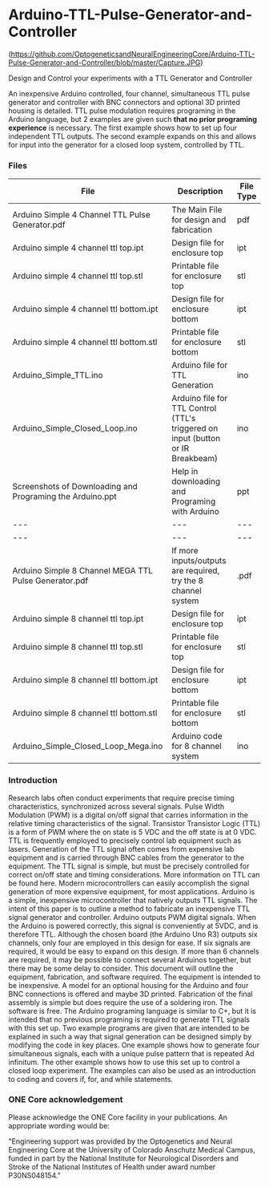 # Arduino-TTL-Pulse-Generator-and-Controller

(https://github.com/OptogeneticsandNeuralEngineeringCore/Arduino-TTL-Pulse-Generator-and-Controller/blob/master/Capture.JPG)

Design and Control your experiments with a TTL Generator and Controller

An inexpensive Arduino controlled, four channel, simultaneous TTL pulse generator and controller with BNC connectors and optional 3D printed housing is detailed. TTL pulse modulation requires programing in the Arduino language, but 2 examples are given such **that no prior programing experience** is necessary. The first example shows how to set up four independent TTL outputs. The second example expands on this and allows for input into the generator for a closed loop system, controlled by TTL.

### Files

| File | Description | File Type  |
| --- | --- | --- |
| Arduino Simple 4 Channel TTL Pulse Generator.pdf | The Main File for design and fabrication | pdf |
| Arduino simple 4 channel ttl top.ipt | Design file for enclosure top | ipt |
| Arduino simple 4 channel ttl top.stl | Printable file for enclosure top | stl |
| Arduino simple 4 channel ttl bottom.ipt | Design file for enclosure bottom | ipt |
| Arduino simple 4 channel ttl bottom.stl | Printable file for enclosure bottom | stl |
| Arduino_Simple_TTL.ino | Arduino file for TTL Generation | ino |
| Arduino_Simple_Closed_Loop.ino | Arduino file for TTL Control (TTL's triggered on input (button or IR Breakbeam) |ino |
| Screenshots of Downloading and Programing the Arduino.ppt | Help in downloading and Programing with Arduino | ppt |
| --- | --- | --- |
| --- | --- | --- |
| Arduino Simple 8 Channel MEGA TTL Pulse Generator.pdf | If more inputs/outputs are required, try the 8 channel system | .pdf |
| Arduino simple 8 channel ttl top.ipt | Design file for enclosure top | ipt |
| Arduino simple 8 channel ttl top.stl | Printable file for enclosure top | stl |
| Arduino simple 8 channel ttl bottom.ipt | Design file for enclosure bottom | ipt |
| Arduino simple 8 channel ttl bottom.stl | Printable file for enclosure bottom |stl |
| Arduino_Simple_Closed_Loop_Mega.ino | Arduino code for 8 channel system | ino |



### Introduction
Research labs often conduct experiments that require precise timing characteristics, synchronized across several signals. Pulse Width Modulation (PWM) is a digital on/off signal that carries information in the relative timing characteristics of the signal. Transistor Transistor Logic (TTL) is a form of PWM where the on state is 5 VDC and the off state is at 0 VDC. TTL is frequently employed to precisely control lab equipment such as lasers. Generation of the TTL signal often comes from expensive lab equipment and is carried through BNC cables from the generator to the equipment. The TTL signal is simple, but must be precisely controlled for correct on/off state and timing considerations. More information on TTL can be found here. Modern microcontrollers can easily accomplish the signal generation of more expensive equipment, for most applications. Arduino is a simple, inexpensive microcontroller that natively outputs TTL signals. The intent of this paper is to outline a method to fabricate an inexpensive TTL signal generator and controller. 
Arduino outputs PWM digital signals. When the Arduino is powered correctly, this signal is conveniently at 5VDC, and is therefore TTL. Although the chosen board (the Arduino Uno R3) outputs six channels, only four are employed in this design for ease. If six signals are required, it would be easy to expand on this design. If more than 6 channels are required, it may be possible to connect several Arduinos together, but there may be some delay to consider.
This document will outline the equipment, fabrication, and software required. The equipment is intended to be inexpensive. A model for an optional housing for the Arduino and four BNC connections is offered and maybe 3D printed. Fabrication of the final assembly is simple but does require the use of a soldering iron. The software is free. The Arduino programing language is similar to C+, but it is intended that no previous programing is required to generate TTL signals with this set up. Two example programs are given that are intended to be explained in such a way that signal generation can be designed simply by modifying the code in key places. One example shows how to generate four simultaneous signals, each with a unique pulse pattern that is repeated Ad infinitum. The other example shows how to use this set up to control a closed loop experiment. The examples can also be used as an introduction to coding and covers if, for, and while statements.

### ONE Core acknowledgement 
Please acknowledge the ONE Core facility in your publications. An appropriate wording would be:

"Engineering support was provided by the Optogenetics and Neural Engineering Core at the University of Colorado Anschutz Medical Campus, funded in part by the National Institute for Neurological Disorders and Stroke of the National Institutes of Health under award number P30NS048154."
